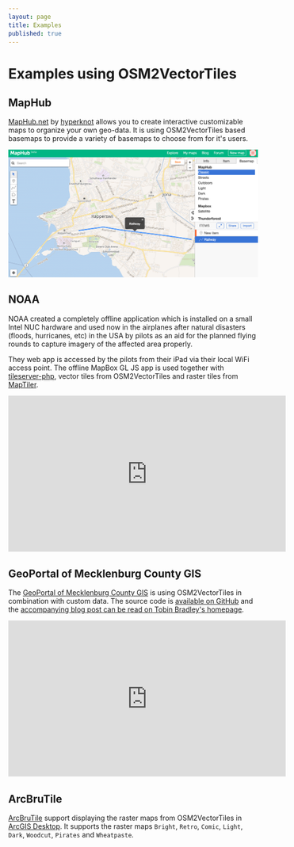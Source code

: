 ```yaml
---
layout: page
title: Examples
published: true
---
```


# Examples using OSM2VectorTiles

## MapHub

[MapHub.net](https://maphub.net/) by [hyperknot](https://hyperknot.com/)
allows you to create interactive customizable maps
to organize your own geo-data. It is using OSM2VectorTiles based basemaps to provide
a variety of basemaps to choose from for it's users.

[![MapHub.net basemaps](/media/maphub.png)](https://maphub.net/)

## NOAA

NOAA created a completely offline application which is installed on a small Intel NUC hardware and used now in the airplanes after natural disasters (floods, hurricanes, etc) in the USA by pilots as an aid for the planned flying rounds to capture imagery of the affected area properly.

They web app is accessed by the pilots from their iPad via their local WiFi access point.
The offline MapBox GL JS app is used together with [tileserver-php](https://github.com/klokantech/tileserver-php), vector tiles from OSM2VectorTiles and raster tiles from [MapTiler](https://www.maptiler.com/).

<iframe width="560" height="315" src="https://www.youtube.com/embed/t8AXu0Fev0Q" frameborder="0" allowfullscreen></iframe>

## GeoPortal of Mecklenburg County GIS

The [GeoPortal of Mecklenburg County GIS](http://mcmap.org/geoportal/) is using OSM2VectorTiles in combination
with custom data. The source code is [available on GitHub](https://github.com/tobinbradley/Mecklenburg-County-GeoPortal) and the [accompanying blog post can be read
on Tobin Bradley's homepage](http://fuzzytolerance.info/blog/2016/03/21/GeoPortal-migrated-to-Mapbox-GL-JS/).

<iframe width="560" height="315" src="https://www.youtube.com/embed/DtEIu-h2FQo" frameborder="0" allowfullscreen></iframe>

## ArcBruTile

[ArcBruTile](https://arcbrutile.codeplex.com/) support displaying the raster maps from OSM2VectorTiles
in [ArcGIS Desktop](http://www.esri.com/software/arcgis/arcgis-for-desktop).
It supports the raster maps `Bright`, `Retro`, `Comic`, `Light`, `Dark`, `Woodcut`, `Pirates` and `Wheatpaste`.

